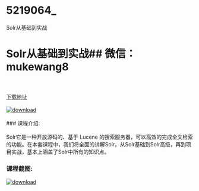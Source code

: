 # 5219064_
Solr从基础到实战
# Solr从基础到实战## 微信：mukewang8
<br/></br>[下载地址](http://www.36tz.cn/article/5219064 "下载地址")
<br/></br>[![download](http://36tz.cn/muke_img/2021_03_3-1.jpg "下载地址")](http://www.36tz.cn/article/5219064 "下载地址")
<br/></br>### 课程介绍:<br/></br>Solr它是一种开放源码的、基于 Lucene 的搜索服务器，可以高效的完成全文检索的功能。在本套课程中，我们将全面的讲解Solr，从Solr基础到Solr高级，再到项目实战，基本上涵盖了Solr中所有的知识点。

### 课程截图:
[![download](http://36tz.cn/muke_img/2021_03_2-71.png "下载地址")](http://www.36tz.cn/article/5219064 "下载地址")
